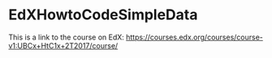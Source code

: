 # EdXHowtoCodeSimpleData

This is a link to the course on EdX:
https://courses.edx.org/courses/course-v1:UBCx+HtC1x+2T2017/course/
